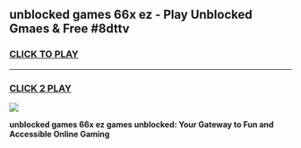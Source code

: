 
## unblocked games 66x ez - Play Unblocked Gmaes & Free #8dttv
<h3>
<a href="https://premium.freeplayer.one?title=unblocked_games_66x_ez&ref=03M">CLICK TO PLAY</a></h3>
<hr>

<h3>
<a href="https://premium.freeplayer.one?title=unblocked_games_66x_ez&ref=03M">CLICK 2 PLAY</a>
  
</h3>

<a href="https://premium.freeplayer.one?title=unblocked_games_66x_ez&ref=03M"><img src="https://clearcache.store/games.png"></a>


**unblocked games 66x ez games unblocked: Your Gateway to Fun and Accessible Online Gaming**
